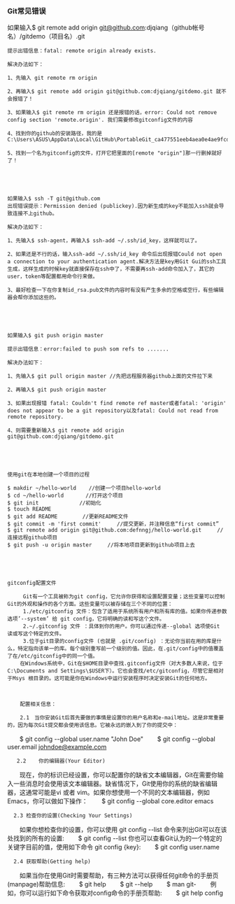 
### Git常见错误

如果输入$ git remote add origin git@github.com:djqiang（github帐号名）/gitdemo（项目名）.git 

    提示出错信息：fatal: remote origin already exists.

    解决办法如下：

    1、先输入 git remote rm origin

    2、再输入$ git remote add origin git@github.com:djqiang/gitdemo.git 就不会报错了！

    3、如果输入$ git remote rm origin 还是报错的话，error: Could not remove config section 'remote.origin'. 我们需要修改gitconfig文件的内容

    4、找到你的github的安装路径，我的是C:\Users\ASUS\AppData\Local\GitHub\PortableGit_ca477551eeb4aea0e4ae9fcd3358bd96720bb5c8\etc

    5、找到一个名为gitconfig的文件，打开它把里面的[remote "origin"]那一行删掉就好了！

 

 

    如果输入$ ssh -T git@github.com
    出现错误提示：Permission denied (publickey).因为新生成的key不能加入ssh就会导致连接不上github。

    解决办法如下：

    1、先输入$ ssh-agent，再输入$ ssh-add ~/.ssh/id_key，这样就可以了。

    2、如果还是不行的话，输入ssh-add ~/.ssh/id_key 命令后出现报错Could not open a connection to your authentication agent.解决方法是key用Git Gui的ssh工具生成，这样生成的时候key就直接保存在ssh中了，不需要再ssh-add命令加入了，其它的user，token等配置都用命令行来做。

    3、最好检查一下在你复制id_rsa.pub文件的内容时有没有产生多余的空格或空行，有些编辑器会帮你添加这些的。

 

 

    如果输入$ git push origin master

    提示出错信息：error:failed to push som refs to .......

    解决办法如下：

    1、先输入$ git pull origin master //先把远程服务器github上面的文件拉下来

    2、再输入$ git push origin master

    3、如果出现报错 fatal: Couldn't find remote ref master或者fatal: 'origin' does not appear to be a git repository以及fatal: Could not read from remote repository.

    4、则需要重新输入$ git remote add origin git@github.com:djqiang/gitdemo.git

 

 

    使用git在本地创建一个项目的过程

    $ makdir ~/hello-world    //创建一个项目hello-world
    $ cd ~/hello-world       //打开这个项目
    $ git init             //初始化 
    $ touch README
    $ git add README        //更新README文件
    $ git commit -m 'first commit'     //提交更新，并注释信息“first commit” 
    $ git remote add origin git@github.com:defnngj/hello-world.git     //连接远程github项目  
    $ git push -u origin master     //将本地项目更新到github项目上去

 

   

    gitconfig配置文件

         Git有一个工具被称为git config，它允许你获得和设置配置变量；这些变量可以控制Git的外观和操作的各个方面。这些变量可以被存储在三个不同的位置： 
         1./etc/gitconfig 文件：包含了适用于系统所有用户和所有库的值。如果你传递参数选项’--system’ 给 git config，它将明确的读和写这个文件。 
         2.~/.gitconfig 文件 ：具体到你的用户。你可以通过传递--global 选项使Git 读或写这个特定的文件。
         3.位于git目录的config文件 (也就是 .git/config) ：无论你当前在用的库是什么，特定指向该单一的库。每个级别重写前一个级别的值。因此，在.git/config中的值覆盖了在/etc/gitconfig中的同一个值。
        在Windows系统中，Git在$HOME目录中查找.gitconfig文件（对大多数人来说，位于C:\Documents and Settings\$USER下）。它也会查找/etc/gitconfig，尽管它是相对于Msys 根目录的。这可能是你在Windows中运行安装程序时决定安装Git的任何地方。

 

        配置相关信息：

        2.1　当你安装Git后首先要做的事情是设置你的用户名称和e-mail地址。这是非常重要的，因为每次Git提交都会使用该信息。它被永远的嵌入到了你的提交中：

　　$ git config --global user.name "John Doe"
　　$ git config --global user.email johndoe@example.com
 
       2.2    你的编辑器(Your Editor)

　　现在，你的标识已经设置，你可以配置你的缺省文本编辑器，Git在需要你输入一些消息时会使用该文本编辑器。缺省情况下，Git使用你的系统的缺省编辑器，这通常可能是vi 或者 vim。如果你想使用一个不同的文本编辑器，例如Emacs，你可以做如下操作：
　　$ git config --global core.editor emacs
 
      2.3 检查你的设置(Checking Your Settings)
　　如果你想检查你的设置，你可以使用 git config --list 命令来列出Git可以在该处找到的所有的设置:
　　$ git config --list
      你也可以查看Git认为的一个特定的关键字目前的值，使用如下命令 git config {key}:
　　$ git config user.name
 
      2.4 获取帮助(Getting help)
　　如果当你在使用Git时需要帮助，有三种方法可以获得任何git命令的手册页(manpage)帮助信息:
　　$ git help <verb>
　　$ git <verb> --help
　　$ man git-<verb>
　　例如，你可以运行如下命令获取对config命令的手册页帮助:
　　$ git help config

